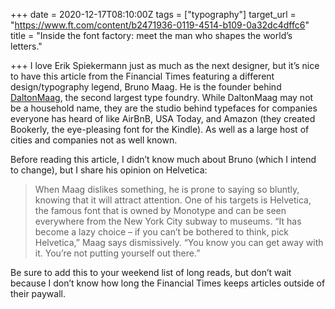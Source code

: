 +++
date = 2020-12-17T08:10:00Z
tags = ["typography"]
target_url = "https://www.ft.com/content/b2471936-0119-4514-b109-0a32dc4dffc6"
title = "Inside the font factory: meet the man who shapes the world’s letters."

+++
I love Erik Spiekermann just as much as the next designer, but it’s nice to have this article from the Financial Times featuring a different design/typography legend, Bruno Maag.  He is the founder behind [DaltonMaag](https://www.daltonmaag.com), the second largest type foundry. While DaltonMaag may not be a household name, they are the studio behind typefaces for companies everyone has heard of like AirBnB, USA Today, and Amazon (they created Bookerly, the eye-pleasing font for the Kindle). As well as a large host of cities and companies not as well known.

Before reading this article, I didn’t know much about Bruno (which I intend to change), but I share his opinion on Helvetica:

> When Maag dislikes something, he is prone to saying so bluntly, knowing that it will attract attention. One of his targets is Helvetica, the famous font that is owned by Monotype and can be seen everywhere from the New York City subway to museums. “It has become a lazy choice – if you can’t be bothered to think, pick Helvetica,” Maag says dismissively. “You know you can get away with it. You’re not putting yourself out there.”

Be sure to add this to your weekend list of long reads, but don’t wait because I don’t know how long the Financial Times keeps articles outside of their paywall.